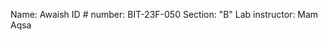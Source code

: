Name:                Awaish 
ID # number:         BIT-23F-050
Section:             "B"
Lab instructor:       Mam Aqsa 
